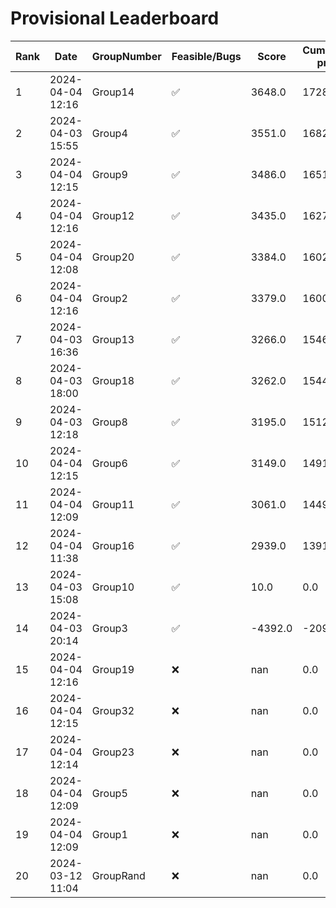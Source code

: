 # Provisional Leaderboard
| Rank | Date | GroupNumber | Feasible/Bugs | Score | Cumulative profit | Runtime |
| ------ | ------------ | ------------------- |-------------| ------- | ------- | ------- |
| 1 | 2024-04-04 12:16 | Group14 | ✅ | 3648.0 | 172800.76 | 15.05s |
| 2 | 2024-04-03 15:55 | Group4 | ✅ | 3551.0 | 168210.87 | 721.35s |
| 3 | 2024-04-04 12:15 | Group9 | ✅ | 3486.0 | 165109.74 | 26.84s |
| 4 | 2024-04-04 12:16 | Group12 | ✅ | 3435.0 | 162710.56 | 27.98s |
| 5 | 2024-04-04 12:08 | Group20 | ✅ | 3384.0 | 160248.18 | 455.57s |
| 6 | 2024-04-04 12:16 | Group2 | ✅ | 3379.0 | 160038.73 | 48.89s |
| 7 | 2024-04-03 16:36 | Group13 | ✅ | 3266.0 | 154653.58 | 4.23s |
| 8 | 2024-04-03 18:00 | Group18 | ✅ | 3262.0 | 154449.99 | 1.39s |
| 9 | 2024-04-03 12:18 | Group8 | ✅ | 3195.0 | 151296.73 | 0.12s |
| 10 | 2024-04-04 12:15 | Group6 | ✅ | 3149.0 | 149106.0 | 0.43s |
| 11 | 2024-04-04 12:09 | Group11 | ✅ | 3061.0 | 144904.43 | 45.41s |
| 12 | 2024-04-04 11:38 | Group16 | ✅ | 2939.0 | 139137.1 | 1.25s |
| 13 | 2024-04-03 15:08 | Group10 | ✅ | 10.0 | 0.0 | 0.93s |
| 14 | 2024-04-03 20:14 | Group3 | ✅ | -4392.0 | -209112.3 | 1.67s |
| 15 | 2024-04-04 12:16 | Group19 | ❌ | nan | 0.0 | 4.98s |
| 16 | 2024-04-04 12:15 | Group32 | ❌ | nan | 0.0 | 2.21s |
| 17 | 2024-04-04 12:14 | Group23 | ❌ | nan | 0.0 | 0.09s |
| 18 | 2024-04-04 12:09 | Group5 | ❌ | nan | 0.0 | 1.62s |
| 19 | 2024-04-04 12:09 | Group1 | ❌ | nan | 0.0 | 1.36s |
| 20 | 2024-03-12 11:04 | GroupRand | ❌ | nan | 0.0 | 1.02s |

